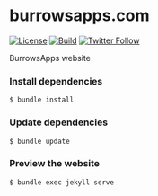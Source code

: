 # burrowsapps.com

[![License](https://img.shields.io/badge/License-Apache%202.0-blue.svg)](http://www.apache.org/licenses/LICENSE-2.0)
[![Build](https://github.com/jaredsburrows/burrowsapps.com/workflows/build/badge.svg)](https://github.com/jaredsburrows/burrowsapps.com/actions)
[![Twitter Follow](https://img.shields.io/twitter/follow/jaredsburrows.svg?style=social)](https://twitter.com/jaredsburrows)

BurrowsApps website

### Install dependencies

    $ bundle install

### Update dependencies

    $ bundle update

### Preview the website

    $ bundle exec jekyll serve
